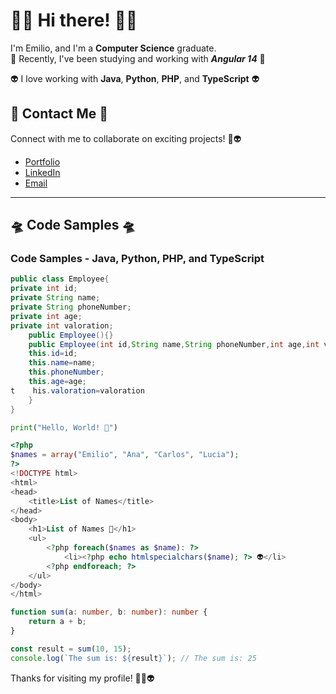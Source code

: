 
# 🚀👾 Hi there! 👾🚀

I'm Emilio, and I'm a **Computer Science** graduate. <br>
🚀 Recently, I've been studying and working with ***Angular 14*** 🚀

👽 I love working with **Java**, **Python**, **PHP**, and **TypeScript** 👽

## 🚀 Contact Me 🚀

Connect with me to collaborate on exciting projects! 👾👽
- [Portfolio](https://alfredoht29.github.io/)
- [LinkedIn](www.linkedin.com/in/emilioaperez)
- [Email](mailto:emilioaperezvilla@outlook.com)

---

## 🛸 Code Samples 🛸

### Code Samples - Java, Python, PHP, and TypeScript

```java
public class Employee{
private int id;
private String name;
private String phoneNumber;
private int age;
private int valoration;
    public Employee(){}
    public Employee(int id,String name,String phoneNumber,int age,int valoration){
    this.id=id;
    this.name=name;
    this.phoneNumber;
    this.age=age;
t    his.valoration=valoration
    }
}
```

```python
print("Hello, World! 👾")
```

```php
<?php
$names = array("Emilio", "Ana", "Carlos", "Lucia");
?>
<!DOCTYPE html>
<html>
<head>
    <title>List of Names</title>
</head>
<body>
    <h1>List of Names 🚀</h1>
    <ul>
        <?php foreach($names as $name): ?>
            <li><?php echo htmlspecialchars($name); ?> 👽</li>
        <?php endforeach; ?>
    </ul>
</body>
</html>
```

```typescript
function sum(a: number, b: number): number {
    return a + b;
}

const result = sum(10, 15);
console.log(`The sum is: ${result}`); // The sum is: 25
```

Thanks for visiting my profile! 🚀👾👽
